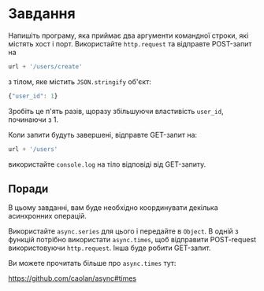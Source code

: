 # Завдання

Напишіть програму, яка приймає два аргументи командної строки, які
містять хост і порт. Використайте `http.request` та відправте POST-запит на

```js
url + '/users/create'
```
з тілом, яке містить `JSON.stringify` об'єкт:

```js
{"user_id": 1}
```

Зробіть це п'ять разів, щоразу збільшуючи властивість `user_id`, починаючи з 1.

Коли запити будуть завершені, відправте GET-запит на:

```js
url + '/users'
```

використайте `console.log` на тіло відповіді від GET-запиту.

## Поради

В цьому завданні, вам буде необхідно координувати декілька асинхронних операцій.

Використайте `async.series` для цього і передайте в `Object`. В одній з функцій
потрібно використати `async.times`, щоб відправити POST-request використовуючи `http.request`.
Інша буде робити GET-запит.

Ви можете прочитать більше про `async.times` тут:

  https://github.com/caolan/async#times
